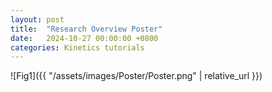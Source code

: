 ```yaml
---
layout: post
title:  "Research Overview Poster"
date:   2024-10-27 00:00:00 +0800
categories: Kinetics tutorials
---
```

![Fig1]({{ "/assets/images/Poster/Poster.png" | relative_url }})